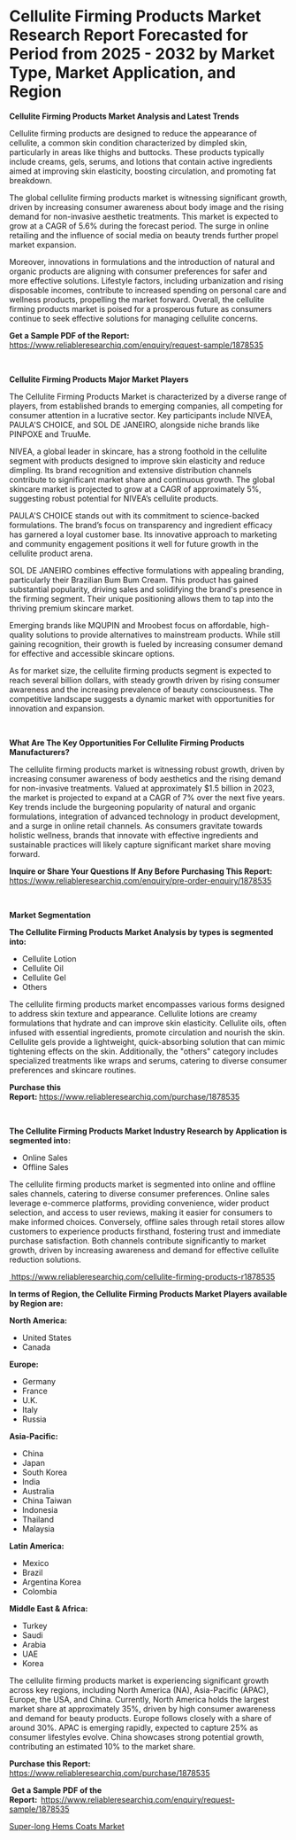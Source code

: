 <p><h1>Cellulite Firming Products Market Research Report Forecasted for Period from 2025 -  2032 by Market Type, Market Application, and Region</h1></p><p><strong>Cellulite Firming Products Market Analysis and Latest Trends</strong></p>
<p><p>Cellulite firming products are designed to reduce the appearance of cellulite, a common skin condition characterized by dimpled skin, particularly in areas like thighs and buttocks. These products typically include creams, gels, serums, and lotions that contain active ingredients aimed at improving skin elasticity, boosting circulation, and promoting fat breakdown. </p><p>The global cellulite firming products market is witnessing significant growth, driven by increasing consumer awareness about body image and the rising demand for non-invasive aesthetic treatments. This market is expected to grow at a CAGR of 5.6% during the forecast period. The surge in online retailing and the influence of social media on beauty trends further propel market expansion. </p><p>Moreover, innovations in formulations and the introduction of natural and organic products are aligning with consumer preferences for safer and more effective solutions. Lifestyle factors, including urbanization and rising disposable incomes, contribute to increased spending on personal care and wellness products, propelling the market forward. Overall, the cellulite firming products market is poised for a prosperous future as consumers continue to seek effective solutions for managing cellulite concerns.</p></p>
<p><strong>Get a Sample PDF of the Report:&nbsp;</strong> <a href="https://www.reliableresearchiq.com/enquiry/request-sample/1878535?utm_campaign=2144&utm_medium=2&utm_source=Github&utm_content=ia&utm_term=10022025&utm_id=cellulite-firming-products">https://www.reliableresearchiq.com/enquiry/request-sample/1878535</a></p>
<p>&nbsp;</p>
<p><strong>Cellulite Firming Products Major Market Players</strong></p>
<p><p>The Cellulite Firming Products Market is characterized by a diverse range of players, from established brands to emerging companies, all competing for consumer attention in a lucrative sector. Key participants include NIVEA, PAULA'S CHOICE, and SOL DE JANEIRO, alongside niche brands like PINPOXE and TruuMe.</p><p>NIVEA, a global leader in skincare, has a strong foothold in the cellulite segment with products designed to improve skin elasticity and reduce dimpling. Its brand recognition and extensive distribution channels contribute to significant market share and continuous growth. The global skincare market is projected to grow at a CAGR of approximately 5%, suggesting robust potential for NIVEA’s cellulite products.</p><p>PAULA'S CHOICE stands out with its commitment to science-backed formulations. The brand’s focus on transparency and ingredient efficacy has garnered a loyal customer base. Its innovative approach to marketing and community engagement positions it well for future growth in the cellulite product arena.</p><p>SOL DE JANEIRO combines effective formulations with appealing branding, particularly their Brazilian Bum Bum Cream. This product has gained substantial popularity, driving sales and solidifying the brand's presence in the firming segment. Their unique positioning allows them to tap into the thriving premium skincare market.</p><p>Emerging brands like MQUPIN and Mroobest focus on affordable, high-quality solutions to provide alternatives to mainstream products. While still gaining recognition, their growth is fueled by increasing consumer demand for effective and accessible skincare options.</p><p>As for market size, the cellulite firming products segment is expected to reach several billion dollars, with steady growth driven by rising consumer awareness and the increasing prevalence of beauty consciousness. The competitive landscape suggests a dynamic market with opportunities for innovation and expansion.</p></p>
<p>&nbsp;</p>
<p><strong>What Are The Key Opportunities For Cellulite Firming Products Manufacturers?</strong></p>
<p><p>The cellulite firming products market is witnessing robust growth, driven by increasing consumer awareness of body aesthetics and the rising demand for non-invasive treatments. Valued at approximately $1.5 billion in 2023, the market is projected to expand at a CAGR of 7% over the next five years. Key trends include the burgeoning popularity of natural and organic formulations, integration of advanced technology in product development, and a surge in online retail channels. As consumers gravitate towards holistic wellness, brands that innovate with effective ingredients and sustainable practices will likely capture significant market share moving forward.</p></p>
<p><strong>Inquire or Share Your Questions If Any Before Purchasing This Report:</strong> <a href="https://www.reliableresearchiq.com/enquiry/pre-order-enquiry/1878535?utm_campaign=2144&utm_medium=2&utm_source=Github&utm_content=ia&utm_term=10022025&utm_id=cellulite-firming-products">https://www.reliableresearchiq.com/enquiry/pre-order-enquiry/1878535</a></p>
<p>&nbsp;</p>
<p><strong>Market Segmentation</strong></p>
<p><strong>The Cellulite Firming Products Market Analysis by types is segmented into:</strong></p>
<p><ul><li>Cellulite Lotion</li><li>Cellulite Oil</li><li>Cellulite Gel</li><li>Others</li></ul></p>
<p><p>The cellulite firming products market encompasses various forms designed to address skin texture and appearance. Cellulite lotions are creamy formulations that hydrate and can improve skin elasticity. Cellulite oils, often infused with essential ingredients, promote circulation and nourish the skin. Cellulite gels provide a lightweight, quick-absorbing solution that can mimic tightening effects on the skin. Additionally, the "others" category includes specialized treatments like wraps and serums, catering to diverse consumer preferences and skincare routines.</p></p>
<p><strong>Purchase this Report:&nbsp;</strong><a href="https://www.reliableresearchiq.com/purchase/1878535?utm_campaign=2144&utm_medium=2&utm_source=Github&utm_content=ia&utm_term=10022025&utm_id=cellulite-firming-products">https://www.reliableresearchiq.com/purchase/1878535</a></p>
<p>&nbsp;</p>
<p><strong>The Cellulite Firming Products Market Industry Research by Application is segmented into:</strong></p>
<p><ul><li>Online Sales</li><li>Offline Sales</li></ul></p>
<p><p>The cellulite firming products market is segmented into online and offline sales channels, catering to diverse consumer preferences. Online sales leverage e-commerce platforms, providing convenience, wider product selection, and access to user reviews, making it easier for consumers to make informed choices. Conversely, offline sales through retail stores allow customers to experience products firsthand, fostering trust and immediate purchase satisfaction. Both channels contribute significantly to market growth, driven by increasing awareness and demand for effective cellulite reduction solutions.</p></p>
<p><a href="https://www.reliableresearchiq.com/cellulite-firming-products-r1878535?utm_campaign=2144&utm_medium=2&utm_source=Github&utm_content=ia&utm_term=10022025&utm_id=cellulite-firming-products">&nbsp;https://www.reliableresearchiq.com/cellulite-firming-products-r1878535</a></p>
<p><strong>In terms of Region, the Cellulite Firming Products Market Players available by Region are:</strong></p>
<p>
    <p> <strong> North America: </strong>
        <ul>
            <li>United States</li>
            <li>Canada</li>
        </ul>
        </p> 
    <p> <strong> Europe: </strong>
        <ul>
            <li>Germany</li>
            <li>France</li>
            <li>U.K.</li>
            <li>Italy</li>
            <li>Russia</li>
        </ul>
        </p> 
    <p> <strong> Asia-Pacific: </strong>
        <ul>
            <li>China</li>
            <li>Japan</li>
            <li>South Korea</li>
            <li>India</li>
            <li>Australia</li>
            <li>China Taiwan</li>
            <li>Indonesia</li>
            <li>Thailand</li>
            <li>Malaysia</li>
        </ul>
        </p> 
    <p> <strong> Latin America: </strong>
        <ul>
            <li>Mexico</li>
            <li>Brazil</li>
            <li>Argentina Korea</li>
            <li>Colombia</li>
        </ul>
        </p> 
    <p> <strong> Middle East & Africa: </strong>
        <ul>
            <li>Turkey</li>
            <li>Saudi</li>
            <li>Arabia</li>
            <li>UAE</li>
            <li>Korea</li>
        </ul>
    </p>
    </p>
<p><p>The cellulite firming products market is experiencing significant growth across key regions, including North America (NA), Asia-Pacific (APAC), Europe, the USA, and China. Currently, North America holds the largest market share at approximately 35%, driven by high consumer awareness and demand for beauty products. Europe follows closely with a share of around 30%. APAC is emerging rapidly, expected to capture 25% as consumer lifestyles evolve. China showcases strong potential growth, contributing an estimated 10% to the market share.</p></p>
<p><strong>Purchase this Report: </strong><a href="https://www.reliableresearchiq.com/purchase/1878535?utm_campaign=2144&utm_medium=2&utm_source=Github&utm_content=ia&utm_term=10022025&utm_id=cellulite-firming-products">https://www.reliableresearchiq.com/purchase/1878535</a></p>
<p>&nbsp;<strong>Get a Sample PDF of the Report:&nbsp;&nbsp;</strong><a href="https://www.reliableresearchiq.com/enquiry/request-sample/1878535?utm_campaign=2144&utm_medium=2&utm_source=Github&utm_content=ia&utm_term=10022025&utm_id=cellulite-firming-products">https://www.reliableresearchiq.com/enquiry/request-sample/1878535</a></p>
<p><strong></strong></p>
<p><p><a href="https://github.com/AshrafKhan865/Market-Research-Report-List-1/blob/main/super-long-hems-coats-market.md?utm_campaign=2144&utm_medium=2&utm_source=Github&utm_content=ia&utm_term=10022025&utm_id=cellulite-firming-products">Super-long Hems Coats Market</a></p></p>